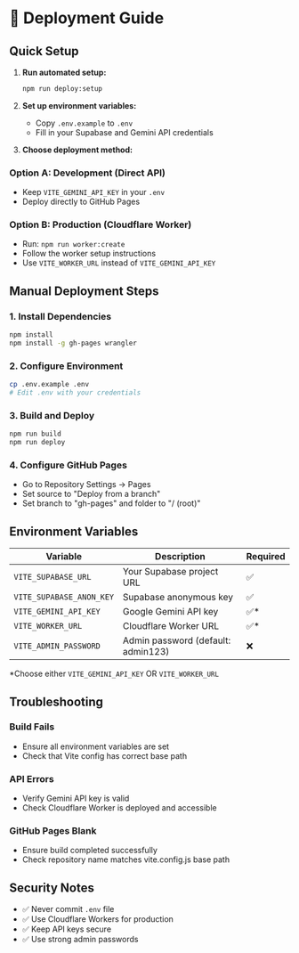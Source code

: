 # 🚀 Deployment Guide

## Quick Setup

1. **Run automated setup:**
   ```bash
   npm run deploy:setup
   ```

2. **Set up environment variables:**
   - Copy `.env.example` to `.env`
   - Fill in your Supabase and Gemini API credentials

3. **Choose deployment method:**

### Option A: Development (Direct API)
- Keep `VITE_GEMINI_API_KEY` in your `.env`
- Deploy directly to GitHub Pages

### Option B: Production (Cloudflare Worker)
- Run: `npm run worker:create`
- Follow the worker setup instructions
- Use `VITE_WORKER_URL` instead of `VITE_GEMINI_API_KEY`

## Manual Deployment Steps

### 1. Install Dependencies
```bash
npm install
npm install -g gh-pages wrangler
```

### 2. Configure Environment
```bash
cp .env.example .env
# Edit .env with your credentials
```

### 3. Build and Deploy
```bash
npm run build
npm run deploy
```

### 4. Configure GitHub Pages
- Go to Repository Settings → Pages
- Set source to "Deploy from a branch"
- Set branch to "gh-pages" and folder to "/ (root)"

## Environment Variables

| Variable | Description | Required |
|----------|-------------|----------|
| `VITE_SUPABASE_URL` | Your Supabase project URL | ✅ |
| `VITE_SUPABASE_ANON_KEY` | Supabase anonymous key | ✅ |
| `VITE_GEMINI_API_KEY` | Google Gemini API key | ✅* |
| `VITE_WORKER_URL` | Cloudflare Worker URL | ✅* |
| `VITE_ADMIN_PASSWORD` | Admin password (default: admin123) | ❌ |

*Choose either `VITE_GEMINI_API_KEY` OR `VITE_WORKER_URL`

## Troubleshooting

### Build Fails
- Ensure all environment variables are set
- Check that Vite config has correct base path

### API Errors
- Verify Gemini API key is valid
- Check Cloudflare Worker is deployed and accessible

### GitHub Pages Blank
- Ensure build completed successfully
- Check repository name matches vite.config.js base path

## Security Notes

- ✅ Never commit `.env` file
- ✅ Use Cloudflare Workers for production
- ✅ Keep API keys secure
- ✅ Use strong admin passwords
